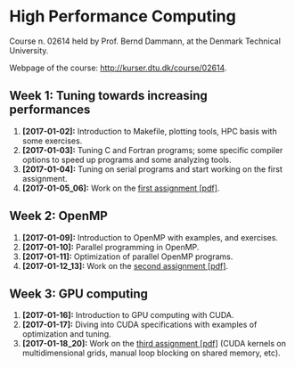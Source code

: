 # High Performance Computing
Course n. 02614 held by Prof. Bernd Dammann, at the Denmark Technical University.

Webpage of the course: http://kurser.dtu.dk/course/02614.


## Week 1: Tuning towards increasing performances
1. **[2017-01-02]:** Introduction to Makefile, plotting tools, HPC basis with some exercises.
2. **[2017-01-03]:** Tuning C and Fortran programs; some specific compiler options to speed up programs and some analyzing tools.
3. **[2017-01-04]:** Tuning on serial programs and start working on the first assignment.
4. **[2017-01-05_06]:** Work on the [first assignment [pdf]](assignment1/hpc-assignment-1.pdf).


## Week 2: OpenMP
1. **[2017-01-09]:** Introduction to OpenMP with examples, and exercises.
2. **[2017-01-10]:** Parallel programming in OpenMP.
3. **[2017-01-11]:** Optimization of parallel OpenMP programs.
4. **[2017-01-12_13]:** Work on the [second assignment [pdf]](assignment2/hpc-assignment-2.pdf).


## Week 3: GPU computing
1. **[2017-01-16]:** Introduction to GPU computing with CUDA.
2. **[2017-01-17]:** Diving into CUDA specifications with examples of optimization and tuning.
3. **[2017-01-18_20]:** Work on the [third assignment [pdf]](assignment3/hpc-assignment-3.pdf) (CUDA kernels on multidimensional grids, manual loop blocking on shared memory, etc).

